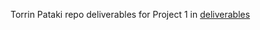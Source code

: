 Torrin Pataki repo deliverables for Project 1 in [deliverables](https://github.com/Torr1n/CPSC436-2025W-T1-Project-1/tree/main/project_1_deliverables)
